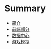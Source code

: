 # Summary

- [简介](./intro.md)
- [前端部分](./frontend/readme.md)
- [数据中心](./data-center/readme.md)
- [游戏模拟](./simulation/readme.md)
